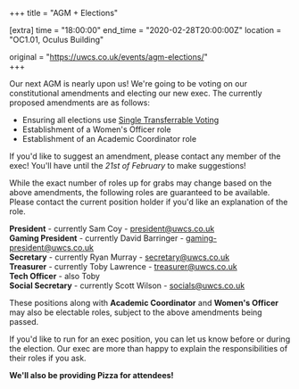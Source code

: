 +++
title = "AGM + Elections"

[extra]
time = "18:00:00"
end_time = "2020-02-28T20:00:00Z"
location = "OC1.01, Oculus Building"

original = "https://uwcs.co.uk/events/agm-elections/"    
+++

Our next AGM is nearly upon us\! We're going to be voting on our constitutional amendments and electing our new exec. The currently proposed amendments are as follows:

  - Ensuring all elections use [Single Transferrable Voting](https://en.wikipedia.org/wiki/Single_transferable_vote)
  - Establishment of a Women's Officer role
  - Establishment of an Academic Coordinator role

If you'd like to suggest an amendment, please contact any member of the exec\! You'll have until the *21st of February* to make suggestions\!

While the exact number of roles up for grabs may change based on the above amendments, the following roles are guaranteed to be available. Please contact the current position holder if you'd like an explanation of the role.

**President** - currently Sam Coy - <president@uwcs.co.uk>  
**Gaming President** - currently David Barringer - <gaming-president@uwcs.co.uk>  
**Secretary** - currently Ryan Murray - <secretary@uwcs.co.uk>  
**Treasurer** - currently Toby Lawrence - <treasurer@uwcs.co.uk>  
**Tech Officer** - also Toby  
**Social Secretary** - currently Scott Wilson - <socials@uwcs.co.uk>

These positions along with **Academic Coordinator** and **Women's Officer** may also be electable roles, subject to the above amendments being passed.

If you'd like to run for an exec position, you can let us know before or during the election. Our exec are more than happy to explain the responsibilities of their roles if you ask.

**We'll also be providing Pizza for attendees\!**

